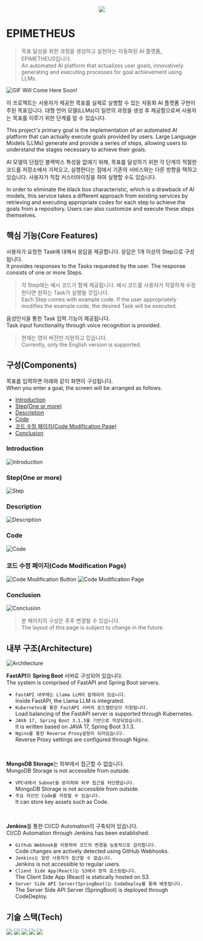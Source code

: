 <p align='center'><img src="./resources/favicon.ico" link="http://www.epimetheus.store"></p>
 
# EPIMETHEUS

> 목표 달성을 위한 과정을 생성하고 실현하는 자동화된 AI 플랫폼, EPIMETHEUS입니다. </br>
> An automated AI platform that actualizes user goals, innovatively generating and executing processes for goal achievement using LLMs.


![GIF Will Come Here Soon!]("hello")

이 프로젝트는 사용자가 제공한 목표를 실제로 실행할 수 있는 자동화 AI 플랫폼 구현이 주된 목표입니다. 대형 언어 모델(LLMs)이 일련의 과정을 생성 후 제공함으로써 사용자는 목표를 이루기 위한 단계를 알 수 있습니다. 

This project's primary goal is the implementation of an automated AI platform that can actually execute goals provided by users. Large Language Models (LLMs) generate and provide a series of steps, allowing users to understand the stages necessary to achieve their goals.



AI 모델의 단점인 블랙박스 특성을 없애기 위해, 목표를 달성하기 위한 각 단계의 적절한 코드를 저장소에서 가져오고, 실행한다는 점에서 기존의 서비스와는 다른 방향을 택하고 있습니다. 사용자가 직접 커스터마이징을 하여 실행할 수도 있습니다.

In order to eliminate the black box characteristic, which is a drawback of AI models, this service takes a different approach from existing services by retrieving and executing appropriate codes for each step to achieve the goals from a repository. Users can also customize and execute these steps themselves.


## 핵심 기능(Core Features)
사용자가 요청한 Task에 대해서 응답을 제공합니다. 응답은 1개 이상의 Step으로 구성됩니다.<br/>
It provides responses to the Tasks requested by the user. The response consists of one or more Steps.

> 각 Step에는 예시 코드가 함께 제공됩니다. 예시 코드를 사용자가 적절하게 수정한다면 원하는 Task가 실행될 것입니다.<br/>
> Each Step comes with example code. If the user appropriately modifies the example code, the desired Task will be executed.

음성인식을 통한 Task 입력 기능이 제공됩니다.<br/>
Task input functionality through voice recognition is provided.

> 현재는 영어 버전만 지원하고 있습니다.<br/>
> Currently, only the English version is supported.


## 구성(Components)
목표를 입력하면 아래와 같이 화면이 구성됩니다. 
<br/>When you enter a goal, the screen will be arranged as follows.

- [Introduction](#introduction)
- [Step(One or more)](#stepone-or-more)
- [Description](#description)
- [Code](#code)
- [코드 수정 페이지(Code Modification Page)](#코드-수정-페이지code-modification-page)
- [Conclusion](#conclusion)

<h3 id="intro">Introduction</h3>

![Introduction](./resources/components/Introduction.png)

<h3 id="steps">Step(One or more)</h3>

![Step](./resources/components/Step.png)

<h3 id="description">Description</h3>

![Description](./resources/components/Description.png)

<h3 id="code">Code</h3>

![Code](./resources/components/Code.png)

<h3 id="modify_cdode">코드 수정 페이지(Code Modification Page)</h3>

![Code Modification Button](./resources/components/Code_Modification_Button.png)
![Code Modification Page](./resources/components/Code_Modification_Page.png)

<h3 id="outro">Conclusion</h3>

![Conclusion](./resources/components/Conclusion.png)

> 본 페이지의 구성은 추후 변경될 수 있습니다.<br/>
>The layout of this page is subject to change in the future.

## 내부 구조(Architecture)
![Architecture](./resources/architecture.png)

**FastAPI**와 **Spring Boot** 서버로 구성되어 있습니다.<br/>
The system is comprised of FastAPI and Spring Boot servers.
- `FastAPI 내부에는 Llama LLM이 탑재되어 있습니다.`<br/>Inside FastAPI, the Llama LLM is integrated.
- `Kubernetes를 통한 FastAPI 서버의 로드밸런싱이 지원됩니다.`<br/>Load balancing of the FastAPI server is supported through Kubernetes.
- `JAVA 17, Spring Boot 3.1.3을 기반으로 작성되었습니다.`<br/>It is written based on JAVA 17, Spring Boot 3.1.3.
- `Nginx를 통한 Reverse Proxy설정이 되어있습니다.`<br/>Reverse Proxy settings are configured through Nginx.


<br/>

**MongoDB Storage**는 외부에서 접근할 수 없습니다.<br/>MongoDB Storage is not accessible from outside.
- `VPC내에서 Subnet을 분리하여 외부 접근을 차단했습니다.`<br/>MongoDB Storage is not accessible from outside.
- `주요 자산인 Code를 저장할 수 있습니다.`<br/>It can store key assets such as Code.


<br/>

**Jenkins**를 통한 CI/CD Automation이 구축되어 있습니다.<br/>CI/CD Automation through Jenkins has been established.
- `Github Webhook을 이용하여 코드의 변경을 능동적으로 감지합니다.`<br/>Code changes are actively detected using GitHub Webhooks.
- `Jenkins는 일반 사용자가 접근할 수 없습니다.`<br/>Jenkins is not accessible to regular users.
- `Client Side App(React)는 S3에서 정적 호스팅됩니다.`<br/>The Client Side App (React) is statically hosted on S3.
- `Server Side API Server(SpringBoot)는 CodeDeploy를 통해 배포됩니다.`<br/>The Server Side API Server (SpringBoot) is deployed through CodeDeploy.

## 기술 스택(Tech)
<img src="https://img.shields.io/badge/v3.1.3-springboot-6cb52d?logo=springboot"> <img src="https://img.shields.io/badge/v4.9.5-typescript-3078c6?logo=typescript"> <img src="https://img.shields.io/badge/v2.414.2-jenkins-f56f3c?logo=jenkins&logoColor=white"> <img src="https://img.shields.io/badge/v5.0.21-mongodb-004e3d?logo=mongodb"> <img src="https://img.shields.io/badge/v1.18.0-nginx-009639?logo=nginx">
